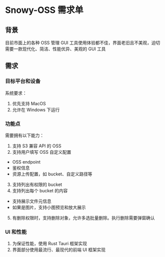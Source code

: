 # Snowy-OSS 需求单

## 背景

目前市面上的各种 OSS 管理 GUI 工具使用体验都不佳，界面老旧且不美观，迫切需要一款现代化、简洁、性能优异、美观的 GUI 工具


## 需求

### 目标平台和设备

系统要求：
1. 优先支持 MacOS
2. 允许在 Windows 下运行


### 功能点

需要拥有以下能力：
1. 支持 S3 兼容 API 的 OSS
2. 支持用户填写 OSS 自定义配置
  - OSS endpoint
  - 鉴权信息
  - 资源上传配置，如 bucket、自定义路径等
3. 支持列出有权限的 bucket
4. 支持列出每个 bucket 的内容
  - 支持展示文件元信息
  - 如果是图片，支持小图预览和放大展示
5. 有删除权限时，支持删除对象，允许多选批量删除。执行删除需要弹窗确认


### UI 和性能

1. 为保证性能，使用 Rust Tauri 框架实现
2. 界面部分使用最流行、最现代的前端 UI 框架实现

